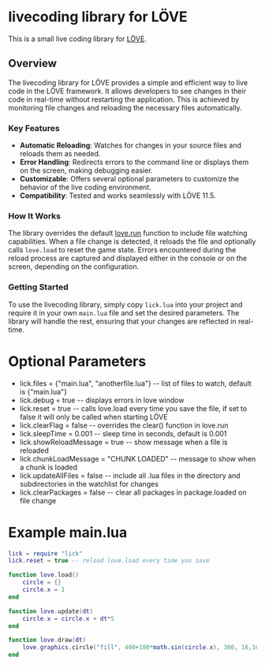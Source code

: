 # livecoding library for LÖVE

This is a small live coding library for [LÖVE](https://love2d.org).

## Overview

The livecoding library for LÖVE provides a simple and efficient way to live code in the LÖVE framework. It allows developers to see changes in their code in real-time without restarting the application. This is achieved by monitoring file changes and reloading the necessary files automatically.

### Key Features
- **Automatic Reloading**: Watches for changes in your source files and reloads them as needed.
- **Error Handling**: Redirects errors to the command line or displays them on the screen, making debugging easier.
- **Customizable**: Offers several optional parameters to customize the behavior of the live coding environment.
- **Compatibility**: Tested and works seamlessly with LÖVE 11.5.

### How It Works

The library overrides the default [love.run](https://love2d.org/wiki/love.run) function to include file watching capabilities. When a file change is detected, it reloads the file and optionally calls `love.load` to reset the game state. Errors encountered during the reload process are captured and displayed either in the console or on the screen, depending on the configuration.

### Getting Started

To use the livecoding library, simply copy `lick.lua` into your project and require it in your own `main.lua` file and set the desired parameters. The library will handle the rest, ensuring that your changes are reflected in real-time.

# Optional Parameters
* lick.files = {"main.lua", "anotherfile.lua"} -- list of files to watch, default is {"main.lua"}
* lick.debug = true -- displays errors in love window
* lick.reset = true -- calls love.load every time you save the file, if set to false it will only be called when starting LÖVE
* lick.clearFlag = false -- overrides the clear() function in love.run
* lick.sleepTime = 0.001 -- sleep time in seconds, default is 0.001
* lick.showReloadMessage = true -- show message when a file is reloaded
* lick.chunkLoadMessage = "CHUNK LOADED" -- message to show when a chunk is loaded
* lick.updateAllFiles = false -- include all .lua files in the directory and subdirectories in the watchlist for changes
* lick.clearPackages = false -- clear all packages in package.loaded on file change

# Example main.lua
```Lua
lick = require "lick"
lick.reset = true -- reload love.load every time you save

function love.load()
    circle = {}
    circle.x = 1
end

function love.update(dt)
    circle.x = circle.x + dt*5
end

function love.draw(dt)
    love.graphics.circle("fill", 400+100*math.sin(circle.x), 300, 16,16)
end
```
